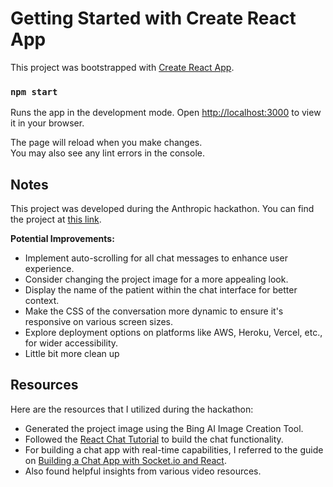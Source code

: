 # Getting Started with Create React App

This project was bootstrapped with [Create React App](https://github.com/facebook/create-react-app).


### `npm start`

Runs the app in the development mode.
Open [http://localhost:3000](http://localhost:3000) to view it in your browser.

The page will reload when you make changes.\
You may also see any lint errors in the console.

## Notes

This project was developed during the Anthropic hackathon. You can find the project at [this link](https://partiful.com/e/WLszTLRL4ftfhEqBtKGD).

**Potential Improvements:**

- Implement auto-scrolling for all chat messages to enhance user experience.
- Consider changing the project image for a more appealing look.
- Display the name of the patient within the chat interface for better context.
- Make the CSS of the conversation more dynamic to ensure it's responsive on various screen sizes.
- Explore deployment options on platforms like AWS, Heroku, Vercel, etc., for wider accessibility.
- Little bit more clean up

## Resources

Here are the resources that I utilized during the hackathon:

- Generated the project image using the Bing AI Image Creation Tool.
- Followed the [React Chat Tutorial](https://getstream.io/chat/react-chat/tutorial/) to build the chat functionality.
- For building a chat app with real-time capabilities, I referred to the guide on [Building a Chat App with Socket.io and React](https://dev.to/novu/building-a-chat-app-with-socketio-and-react-2edj).
- Also found helpful insights from various video resources.
